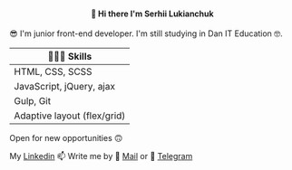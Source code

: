 <h4 align =center>👋 Hi there I'm Serhii Lukianchuk </h4>

😎 I'm junior front-end developer. I'm still studying in Dan IT Education
🤓.

| 👩🏻‍🏫 Skills                   |
| --------------------------- |
| HTML, CSS, SCSS             |
| JavaScript, jQuery, ajax    |
| Gulp, Git                   |
| Adaptive layout (flex/grid) |

Open for new opportunities 🙃

My <a href="linkedin.com/in/sergey-lukianchuk-9643b515b"> Linkedin<a>
📫 Write me by 📧 <a href="mailto:lukianchuk.s@gmail.com"> Mail<a> or 💬 [ Telegram](https://t.me/lucky_serj)
